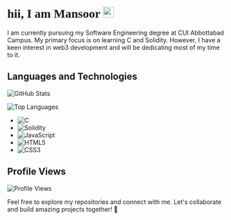 # <span style="font-family: 'Patrick Hand', cursive; font-weight: bold;">hii, I am Mansoor</span> <img align="centre" width="25" src="https://gifdb.com/images/file/cute-wave-emoji-hand-59s88kk0zj3xho40.gif">

I am currently pursuing my Software Engineering degree at CUI Abbottabad Campus. My primary focus is on learning C and Solidity. However, I have a keen interest in web3 development and will be dedicating most of my time to it.

## Languages and Technologies

![GitHub Stats](https://github-readme-stats.vercel.app/api?username=conspirici&show_icons=true&theme=radical)

![Top Languages](https://github-readme-stats.vercel.app/api/top-langs/?username=conspirici&layout=compact)

- ![C](https://img.shields.io/badge/c-%2300599C.svg?style=for-the-badge&logo=c&logoColor=white)
- ![Solidity](https://img.shields.io/badge/Solidity-%23363636.svg?style=for-the-badge&logo=solidity&logoColor=white)
- ![JavaScript](https://img.shields.io/badge/javascript-%23323330.svg?style=for-the-badge&logo=javascript&logoColor=%23F7DF1E)
- ![HTML5](https://img.shields.io/badge/html5-%23E34F26.svg?style=for-the-badge&logo=html5&logoColor=white)
- ![CSS3](https://img.shields.io/badge/css3-%231572B6.svg?style=for-the-badge&logo=css3&logoColor=white)

## Profile Views

![Profile Views](https://komarev.com/ghpvc/?username=conspirici)

Feel free to explore my repositories and connect with me. Let's collaborate and build amazing projects together! 🚀
